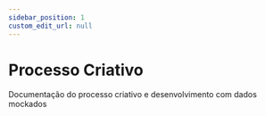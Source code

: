```yaml
---
sidebar_position: 1
custom_edit_url: null
---
```


# Processo Criativo

Documentação do processo criativo e desenvolvimento com dados mockados

